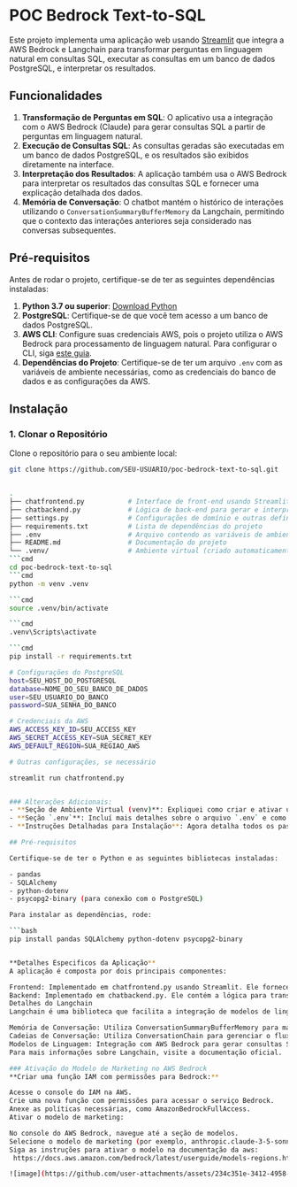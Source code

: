 # POC Bedrock Text-to-SQL

Este projeto implementa uma aplicação web usando [Streamlit](https://streamlit.io/) que integra a AWS Bedrock e Langchain para transformar perguntas em linguagem natural em consultas SQL, executar as consultas em um banco de dados PostgreSQL, e interpretar os resultados.

## Funcionalidades

1. **Transformação de Perguntas em SQL**: O aplicativo usa a integração com o AWS Bedrock (Claude) para gerar consultas SQL a partir de perguntas em linguagem natural.
2. **Execução de Consultas SQL**: As consultas geradas são executadas em um banco de dados PostgreSQL, e os resultados são exibidos diretamente na interface.
3. **Interpretação dos Resultados**: A aplicação também usa o AWS Bedrock para interpretar os resultados das consultas SQL e fornecer uma explicação detalhada dos dados.
4. **Memória de Conversação**: O chatbot mantém o histórico de interações utilizando o `ConversationSummaryBufferMemory` da Langchain, permitindo que o contexto das interações anteriores seja considerado nas conversas subsequentes.

## Pré-requisitos

Antes de rodar o projeto, certifique-se de ter as seguintes dependências instaladas:

1. **Python 3.7 ou superior**: [Download Python](https://www.python.org/downloads/)
2. **PostgreSQL**: Certifique-se de que você tem acesso a um banco de dados PostgreSQL.
3. **AWS CLI**: Configure suas credenciais AWS, pois o projeto utiliza o AWS Bedrock para processamento de linguagem natural. Para configurar o CLI, siga [este guia](https://docs.aws.amazon.com/cli/latest/userguide/cli-configure-files.html).
4. **Dependências do Projeto**: Certifique-se de ter um arquivo `.env` com as variáveis de ambiente necessárias, como as credenciais do banco de dados e as configurações da AWS.

## Instalação

### 1. Clonar o Repositório

Clone o repositório para o seu ambiente local:
```bash
git clone https://github.com/SEU-USUARIO/poc-bedrock-text-to-sql.git


.
├── chatfrontend.py           # Interface de front-end usando Streamlit
├── chatbackend.py            # Lógica de back-end para gerar e interpretar queries
├── settings.py               # Configurações de domínio e outras definições
├── requirements.txt          # Lista de dependências do projeto
├── .env                      # Arquivo contendo as variáveis de ambiente
├── README.md                 # Documentação do projeto
└── .venv/                    # Ambiente virtual (criado automaticamente)
```cmd
cd poc-bedrock-text-to-sql
```cmd
python -m venv .venv

```cmd
source .venv/bin/activate

```cmd
.venv\Scripts\activate

```cmd
pip install -r requirements.txt

# Configurações do PostgreSQL
host=SEU_HOST_DO_POSTGRESQL
database=NOME_DO_SEU_BANCO_DE_DADOS
user=SEU_USUARIO_DO_BANCO
password=SUA_SENHA_DO_BANCO

# Credenciais da AWS
AWS_ACCESS_KEY_ID=SEU_ACCESS_KEY
AWS_SECRET_ACCESS_KEY=SUA_SECRET_KEY
AWS_DEFAULT_REGION=SUA_REGIAO_AWS 

# Outras configurações, se necessário

streamlit run chatfrontend.py


### Alterações Adicionais:
- **Seção de Ambiente Virtual (venv)**: Expliquei como criar e ativar um ambiente virtual para isolar as dependências.
- **Seção `.env`**: Incluí mais detalhes sobre o arquivo `.env` e como configurá-lo.
- **Instruções Detalhadas para Instalação**: Agora detalha todos os passos desde clonar o repositório até rodar a aplicação com o ambiente virtual.

## Pré-requisitos

Certifique-se de ter o Python e as seguintes bibliotecas instaladas:

- pandas
- SQLAlchemy
- python-dotenv
- psycopg2-binary (para conexão com o PostgreSQL)

Para instalar as dependências, rode:

```bash
pip install pandas SQLAlchemy python-dotenv psycopg2-binary


**Detalhes Especificos da Aplicação**
A aplicação é composta por dois principais componentes:

Frontend: Implementado em chatfrontend.py usando Streamlit. Ele fornece a interface do usuário para interagir com o chatbot.
Backend: Implementado em chatbackend.py. Ele contém a lógica para transformar perguntas em consultas SQL, executar consultas no PostgreSQL e interpretar os resultados usando AWS Bedrock.
Detalhes do Langchain
Langchain é uma biblioteca que facilita a integração de modelos de linguagem com fluxos de trabalho de dados. Neste projeto, Langchain é usado para:

Memória de Conversação: Utiliza ConversationSummaryBufferMemory para manter o histórico de interações.
Cadeias de Conversação: Utiliza ConversationChain para gerenciar o fluxo de conversação entre o usuário e o chatbot.
Modelos de Linguagem: Integração com AWS Bedrock para gerar consultas SQL e interpretar resultados.
Para mais informações sobre Langchain, visite a documentação oficial.

### Ativação do Modelo de Marketing no AWS Bedrock
**Criar uma função IAM com permissões para Bedrock:**

Acesse o console do IAM na AWS.
Crie uma nova função com permissões para acessar o serviço Bedrock.
Anexe as políticas necessárias, como AmazonBedrockFullAccess.
Ativar o modelo de marketing:

No console do AWS Bedrock, navegue até a seção de modelos.
Selecione o modelo de marketing (por exemplo, anthropic.claude-3-5-sonnet-20240620-v1:0).
Siga as instruções para ativar o modelo na documentação da aws:
 https://docs.aws.amazon.com/bedrock/latest/userguide/models-regions.html

![image](https://github.com/user-attachments/assets/234c351e-3412-4958-9e80-c56b1651b2f7)
